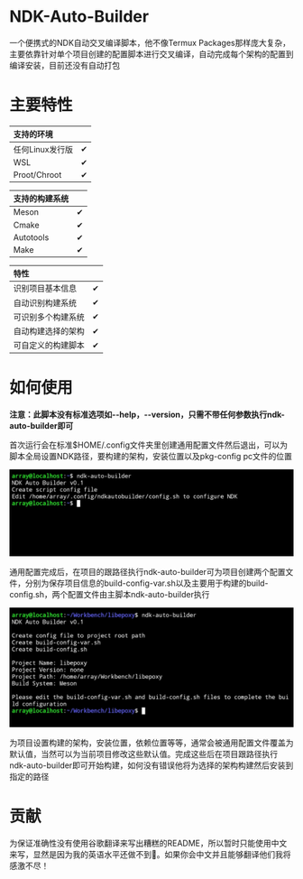 # NDK-Auto-Builder

一个便携式的NDK自动交叉编译脚本，他不像Termux Packages那样庞大复杂，主要依靠针对单个项目创建的配置脚本进行交叉编译，自动完成每个架构的配置到编译安装，目前还没有自动打包


# 主要特性

| 支持的环境      |   |
|:----------------|:-:|
| 任何Linux发行版 | ✔ |
| WSL             | ✔ |
| Proot/Chroot    | ✔ |


| 支持的构建系统 |   |
|:---------------|:-:|
| Meson          | ✔ |
| Cmake          | ✔ |
| Autotools      | ✔ |
| Make           | ✔ |


| 特性               |   |
|:-------------------|:-:|
| 识别项目基本信息   | ✔ |
| 自动识别构建系统   | ✔ |
| 可识别多个构建系统 | ✔ |
| 自动构建选择的架构 | ✔ |
| 可自定义的构建脚本 | ✔ |


# 如何使用

**注意：此脚本没有标准选项如--help，--version，只需不带任何参数执行ndk-auto-builder即可**

首次运行会在标准$HOME/.config文件夹里创建通用配置文件然后退出，可以为脚本全局设置NDK路径，要构建的架构，安装位置以及pkg-config pc文件的位置

![alt ](screenshot/screenshot1.jpg)

通用配置完成后，在项目的跟路径执行ndk-auto-builder可为项目创建两个配置文件，分别为保存项目信息的build-config-var.sh以及主要用于构建的build-config.sh，两个配置文件由主脚本ndk-auto-builder执行

![alt ](screenshot/screenshot2.jpg)

为项目设置构建的架构，安装位置，依赖位置等等，通常会被通用配置文件覆盖为默认值，当然可以为当前项目修改这些默认值。完成这些后在项目跟路径执行ndk-auto-builder即可开始构建，如何没有错误他将为选择的架构构建然后安装到指定的路径


# 贡献

为保证准确性没有使用谷歌翻译来写出糟糕的README，所以暂时只能使用中文来写，显然是因为我的英语水平还做不到🤣。如果你会中文并且能够翻译他们我将感激不尽！

